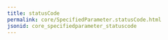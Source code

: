 ```yaml
---
title: statusCode
permalink: core/SpecifiedParameter.statusCode.html
jsonid: core_specifiedparameter_statuscode
---
```

